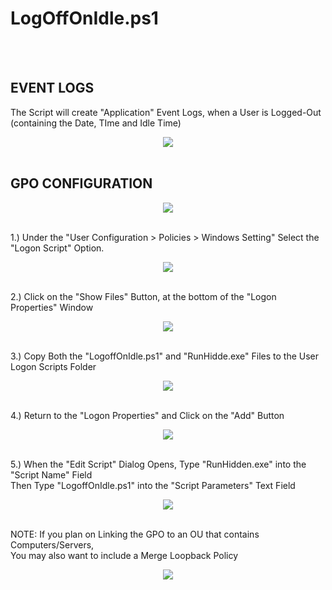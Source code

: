 <h1>LogOffOnIdle.ps1</h1><br />
<br />

<h2>EVENT LOGS</h2>

The Script will create "Application" Event Logs, when a User is Logged-Out<br />
(containing the Date, TIme and Idle Time)<br />
<center><img src="https://i.imgur.com/uZlZYft.png"></center><br />

<h2>GPO CONFIGURATION</h2>

<center><img src="https://i.imgur.com/oIhHVER.png"></center><br />

1.) Under the "User Configuration > Policies > Windows Setting" Select the  "Logon Script" Option.<br />
<center><img src="https://i.imgur.com/AEKlZOk.png"></center><br />

2.) Click on the "Show Files" Button, at the bottom of the "Logon Properties" Window<br />
<center><img src="https://i.imgur.com/WYXjkqN.png"></center><br />

3.) Copy Both the "LogoffOnIdle.ps1" and "RunHidde.exe" Files to the User Logon Scripts Folder<br />
<center><img src="https://i.imgur.com/FLsmJuQ.png"></center><br />

4.) Return to the "Logon Properties" and Click on the "Add" Button<br />
<center><img src="https://i.imgur.com/wwhWjdQ.png"></center><br />

5.) When the "Edit Script" Dialog Opens, Type "RunHidden.exe" into the "Script Name" Field<br />
Then Type "LogoffOnIdle.ps1" into the "Script Parameters" Text Field<br />
<center><img src="https://i.imgur.com/N5303F5.png"></center><br />

NOTE: If you plan on Linking the GPO to an OU that contains Computers/Servers,<br />
You may also  want to include a Merge Loopback Policy<br />
<center><img src="https://i.imgur.com/xRH2PNp.png"></center><br />
